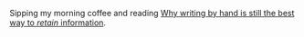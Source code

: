---
---

Sipping my morning coffee and reading [Why writing by hand is still the best way to *retain* information](https://stackoverflow.blog/2022/11/23/why-writing-by-hand-is-still-the-best-way-to-retain-information/).

